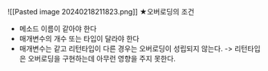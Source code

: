 ![[Pasted image 20240218211823.png]]
★오버로딩의 조건
- 메소드 이름이 같아야 한다
- 매개변수의 개수 또는 타입이 달라야 한다
- 매개변수는 같고 리턴타입이 다른 경우는 오버로딩이 성립되지 않는다. -> 리턴타입은 오버로딩을 구현하는데 아무런 영향을 주지 못한다.


